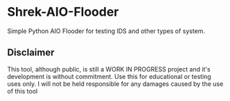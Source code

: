 # Shrek-AIO-Flooder
Simple Python AIO Flooder for testing IDS and other types of system.
## Disclaimer
This tool, although public, is still a WORK IN PROGRESS project and it's development is without commitment.
Use this for educational or testing uses only. I will not be held responsible for any damages caused by the use of this tool

